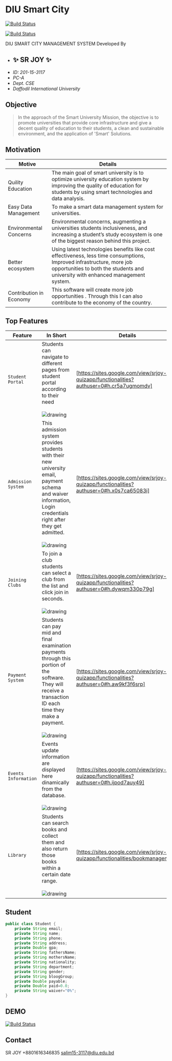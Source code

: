 # DIU Smart City
[![Build Status](https://i.ibb.co/T2zp3x2/embeddedimage-1.png)](https://sites.google.com/view/srjoy-quizapp/home)

[![Build Status](https://i.ibb.co/PmgmtFc/Screenshot-2022-06-22-at-2-16-22-PM.png)](https://sites.google.com/view/srjoy-quizapp/home)

DIU SMART CITY MANAGEMENT SYSTEM
Developed By
- ##  ✨  SR JOY  ✨    
- _ID: 201-15-3117_
- _PC-A_
- _Dept. CSE_
- _Daffodil International University_

## Objective

> In the approach of the Smart University Mission, the objective is to promote universities that provide core infrastructure and give a decent quality of education to their students, a clean and sustainable environment, and the application of 'Smart' Solutions.

## Motivation

| Motive | Details |
| ------ | ------ |
| Quility Education | The main goal of smart university is to optimize university education system by improving the quality of education for students by using smart technologies and data analysis. |
| Easy Data Management | To make a smart data management system for universities. |
| Environmental Concerns | Environmental concerns, augmenting a universities students inclusiveness, and increasing a student’s study ecosystem is one of the biggest reason behind this project. |
| Better ecosystem | Using latest technologies benefits like cost effectiveness, less time consumptions, Improved infrastructure, more job opportunities to both the students and university with enhanced management system. |
| Contribution in Economy | This software will create more job opportunities . Through this I can also contribute to the economy of the country. |

## Top Features
| Feature  |  In Short | Details |
| -------  | --------  | ------- |
| `Student Portal` | Students can navigate to different pages from student portal according to their need &ensp;&emsp;&emsp; &emsp;![drawing](https://i.ibb.co/VB9yxBh/Screenshot-1.png) | [https://sites.google.com/view/srjoy-quizapp/functionalities?authuser=0#h.cr5a7ugmomdv] |
| `Admission System` | This admission system provides students with their new university email, payment schema and waiver information, Login credentials right after they get admitted. &ensp;&emsp;&emsp; &emsp; ![drawing](https://i.ibb.co/tZkPSbH/Screenshot-6.png) | [https://sites.google.com/view/srjoy-quizapp/functionalities?authuser=0#h.x0s7ca65083i] |
| `Joining Clubs` | To join a club students can select a club from the list and click join in seconds.  &ensp;&emsp;&emsp; &emsp;![drawing](https://i.ibb.co/xLnfGtv/Screenshot-2.png)  | [https://sites.google.com/view/srjoy-quizapp/functionalities?authuser=0#h.dywqm330p79g] |
| `Payment System` | Students can pay mid and final examination payments through this portion of the software. They will receive a transaction ID each time they make a payment.  &ensp;&emsp;&emsp; &emsp;![drawing](https://i.ibb.co/WFZbd8g/Screenshot-4.png) | [https://sites.google.com/view/srjoy-quizapp/functionalities?authuser=0#h.aw9kf3f6srp] |
| `Events Information` | Events update information are displayed here dinamically from the database.  &ensp;&emsp;&emsp; &emsp;![drawing](https://i.ibb.co/R0XV3WH/Screenshot-5.png) | [https://sites.google.com/view/srjoy-quizapp/functionalities?authuser=0#h.ijpod7auy49] |
| `Library` | Students can search books and collect them and also return those books within a certain date range.  &ensp;&emsp;&emsp; &emsp;![drawing](https://i.ibb.co/mXhNSKR/Screenshot-3.png) |[https://sites.google.com/view/srjoy-quizapp/functionalities/bookmanagement]|




## Student

```java
public class Student {
    private String email;
    private String name;
    private String phone;
    private String address;
    private Double gpa;
    private String fathersName;
    private String mothersName;
    private String nationality;
    private String department;
    private String gender;
    private String bloogGroup;
    private Double payable;
    private Double paid=0.0;
    private String waiver="0%";
}
```



## DEMO
[![Build Status](https://i.ibb.co/PmgmtFc/Screenshot-2022-06-22-at-2-16-22-PM.png)](https://sites.google.com/view/srjoy-quizapp/demo)


## Contact
SR JOY
+8801616346835
salim15-3117@diu.edu.bd
